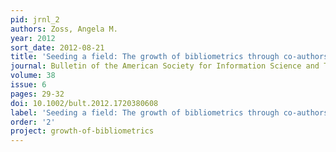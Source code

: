 ```yaml
---
pid: jrnl_2
authors: Zoss, Angela M.
year: 2012
sort_date: 2012-08-21
title: 'Seeding a field: The growth of bibliometrics through co-authorship ties'
journal: Bulletin of the American Society for Information Science and Technology
volume: 38
issue: 6
pages: 29-32
doi: 10.1002/bult.2012.1720380608
label: 'Seeding a field: The growth of bibliometrics through co-authorship ties'
order: '2'
project: growth-of-bibliometrics
---
```

